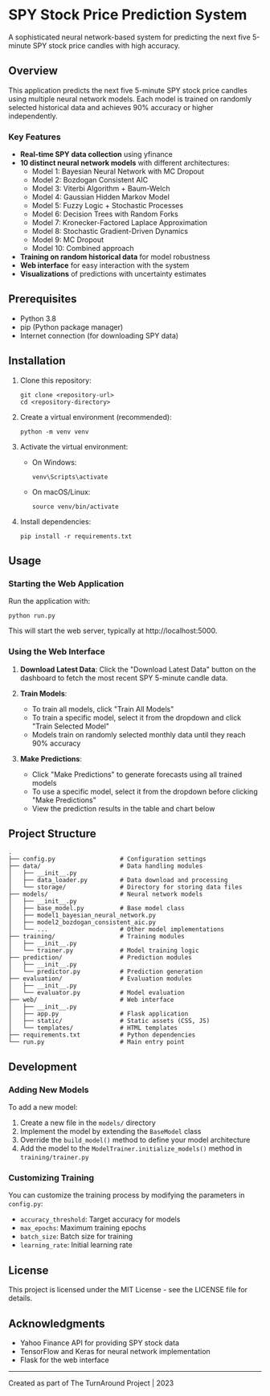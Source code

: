 # SPY Stock Price Prediction System

A sophisticated neural network-based system for predicting the next five 5-minute SPY stock price candles with high accuracy.

## Overview

This application predicts the next five 5-minute SPY stock price candles using multiple neural network models. Each model is trained on randomly selected historical data and achieves 90% accuracy or higher independently.

### Key Features

- **Real-time SPY data collection** using yfinance
- **10 distinct neural network models** with different architectures:
  - Model 1: Bayesian Neural Network with MC Dropout
  - Model 2: Bozdogan Consistent AIC
  - Model 3: Viterbi Algorithm + Baum-Welch
  - Model 4: Gaussian Hidden Markov Model
  - Model 5: Fuzzy Logic + Stochastic Processes
  - Model 6: Decision Trees with Random Forks
  - Model 7: Kronecker-Factored Laplace Approximation
  - Model 8: Stochastic Gradient-Driven Dynamics
  - Model 9: MC Dropout
  - Model 10: Combined approach
- **Training on random historical data** for model robustness
- **Web interface** for easy interaction with the system
- **Visualizations** of predictions with uncertainty estimates

## Prerequisites

- Python 3.8
- pip (Python package manager)
- Internet connection (for downloading SPY data)

## Installation

1. Clone this repository:
   ```
   git clone <repository-url>
   cd <repository-directory>
   ```

2. Create a virtual environment (recommended):
   ```
   python -m venv venv
   ```

3. Activate the virtual environment:
   - On Windows:
     ```
     venv\Scripts\activate
     ```
   - On macOS/Linux:
     ```
     source venv/bin/activate
     ```

4. Install dependencies:
   ```
   pip install -r requirements.txt
   ```

## Usage

### Starting the Web Application

Run the application with:

```
python run.py
```

This will start the web server, typically at http://localhost:5000.

### Using the Web Interface

1. **Download Latest Data**: Click the "Download Latest Data" button on the dashboard to fetch the most recent SPY 5-minute candle data.

2. **Train Models**: 
   - To train all models, click "Train All Models"
   - To train a specific model, select it from the dropdown and click "Train Selected Model"
   - Models train on randomly selected monthly data until they reach 90% accuracy

3. **Make Predictions**:
   - Click "Make Predictions" to generate forecasts using all trained models
   - To use a specific model, select it from the dropdown before clicking "Make Predictions"
   - View the prediction results in the table and chart below

## Project Structure

```
.
├── config.py                  # Configuration settings
├── data/                      # Data handling modules
│   ├── __init__.py
│   ├── data_loader.py         # Data download and processing
│   └── storage/               # Directory for storing data files
├── models/                    # Neural network models
│   ├── __init__.py
│   ├── base_model.py          # Base model class
│   ├── model1_bayesian_neural_network.py
│   ├── model2_bozdogan_consistent_aic.py
│   └── ...                    # Other model implementations
├── training/                  # Training modules
│   ├── __init__.py
│   └── trainer.py             # Model training logic
├── prediction/                # Prediction modules
│   ├── __init__.py
│   └── predictor.py           # Prediction generation
├── evaluation/                # Evaluation modules
│   ├── __init__.py
│   └── evaluator.py           # Model evaluation
├── web/                       # Web interface
│   ├── __init__.py
│   ├── app.py                 # Flask application
│   ├── static/                # Static assets (CSS, JS)
│   └── templates/             # HTML templates
├── requirements.txt           # Python dependencies
└── run.py                     # Main entry point
```

## Development

### Adding New Models

To add a new model:

1. Create a new file in the `models/` directory
2. Implement the model by extending the `BaseModel` class
3. Override the `build_model()` method to define your model architecture
4. Add the model to the `ModelTrainer.initialize_models()` method in `training/trainer.py`

### Customizing Training

You can customize the training process by modifying the parameters in `config.py`:

- `accuracy_threshold`: Target accuracy for models
- `max_epochs`: Maximum training epochs
- `batch_size`: Batch size for training
- `learning_rate`: Initial learning rate

## License

This project is licensed under the MIT License - see the LICENSE file for details.

## Acknowledgments

- Yahoo Finance API for providing SPY stock data
- TensorFlow and Keras for neural network implementation
- Flask for the web interface

---

Created as part of The TurnAround Project | 2023
